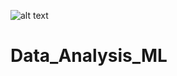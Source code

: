 ![alt text](https://github.com/Sandeep-Bansal1/Data_Analysis_ML/blob/master/wine%20cover.jpg?raw=true)

# Data_Analysis_ML
